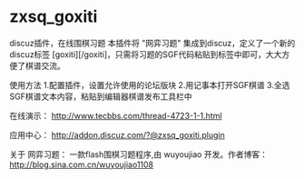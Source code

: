 zxsq_goxiti
===========

discuz插件，在线围棋习题
本插件将 "网弈习题" 集成到discuz，定义了一个新的discuz标签 [goxiti][/goxiti]，只需将习题的SGF代码粘贴到标签中即可，大大方便了棋谱交流。

使用方法
1.配置插件，设置允许使用的论坛版块
2.用记事本打开SGF棋谱
3.全选SGF棋谱文本内容，粘贴到编辑器棋谱发布工具栏中

在线演示：
http://www.tecbbs.com/thread-4723-1-1.html

应用中心：
http://addon.discuz.com/?@zxsq_goxiti.plugin

关于 网弈习题：
一款flash围棋习题程序,由 wuyoujiao 开发。作者博客：http://blog.sina.com.cn/wuyoujiao1108